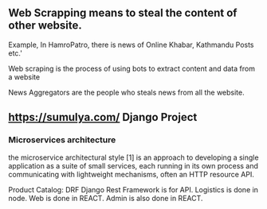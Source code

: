 ## Web Scrapping means to steal the content of other website.

Example, In HamroPatro, there is news of Online Khabar, Kathmandu Posts etc.'

Web scraping is the process of using bots to extract content and data from a website

News Aggregators are the people who steals news from all the website.

## https://sumulya.com/ Django Project

### Microservices architecture 
the microservice architectural style [1] is an approach to developing a single application as a suite of small services, each running in its own process and communicating with lightweight mechanisms, often an HTTP resource API.

Product Catalog: DRF Django Rest Framework is for API.
Logistics is done in node.
Web is done in REACT.
Admin is also done in REACT.

